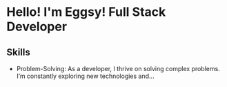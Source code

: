 # Hello! I'm Eggsy! Full Stack Developer

## Skills
- Problem-Solving: As a developer, I thrive on solving complex problems. I’m constantly exploring new technologies and...
